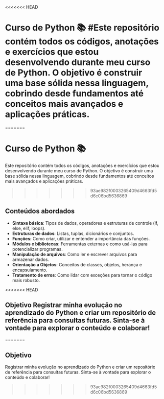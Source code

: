 <<<<<<< HEAD

# Curso de Python 📚 #Este repositório contém todos os códigos, anotações e exercícios que estou desenvolvendo durante meu curso de Python. O objetivo é construir uma base sólida nessa linguagem, cobrindo desde fundamentos até conceitos mais avançados e aplicações práticas.
=======
# Curso de Python 📚

Este repositório contém todos os códigos, anotações e exercícios que estou desenvolvendo durante meu curso de Python. O objetivo é construir uma base sólida nessa linguagem, cobrindo desde fundamentos até conceitos mais avançados e aplicações práticas.
>>>>>>> 93ae982f0003265409d4663fd5d6c06bd5636869

## Conteúdos abordados
- **Sintaxe básica**: Tipos de dados, operadores e estruturas de controle (if, else, elif, loops).
- **Estruturas de dados**: Listas, tuplas, dicionários e conjuntos.
- **Funções**: Como criar, utilizar e entender a importância das funções.
- **Módulos e bibliotecas**: Ferramentas externas e como usá-las para potencializar programas.
- **Manipulação de arquivos**: Como ler e escrever arquivos para armazenar dados.
- **Orientação a Objetos**: Conceitos de classes, objetos, herança e encapsulamento.
- **Tratamento de erros**: Como lidar com exceções para tornar o código mais robusto.

<<<<<<< HEAD
## Objetivo Registrar minha evolução no aprendizado do Python e criar um repositório de referência para consultas futuras. Sinta-se à vontade para explorar o conteúdo e colaborar!
=======
## Objetivo
Registrar minha evolução no aprendizado do Python e criar um repositório de referência para consultas futuras. Sinta-se à vontade para explorar o conteúdo e colaborar!
>>>>>>> 93ae982f0003265409d4663fd5d6c06bd5636869

